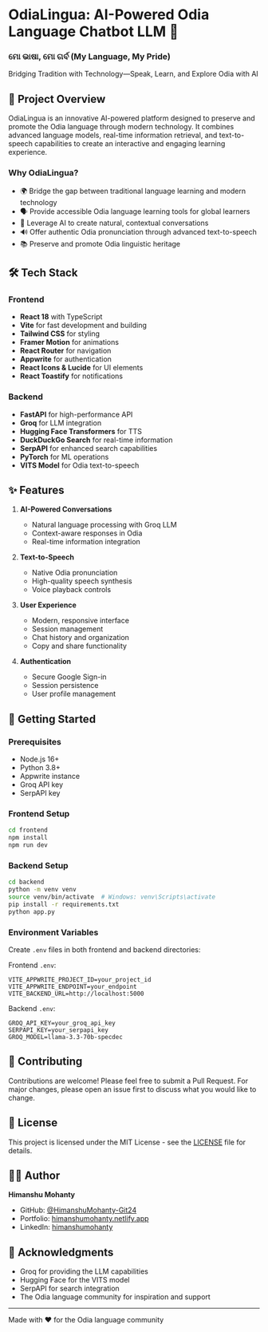 # OdiaLingua: AI-Powered Odia Language Chatbot LLM 🌟

### ମୋ ଭାଷା, ମୋ ଗର୍ବ (My Language, My Pride)

Bridging Tradition with Technology—Speak, Learn, and Explore Odia with AI

## 🎯 Project Overview

OdiaLingua is an innovative AI-powered platform designed to preserve and promote the Odia language through modern technology. It combines advanced language models, real-time information retrieval, and text-to-speech capabilities to create an interactive and engaging learning experience.

### Why OdiaLingua?

- 🌍 Bridge the gap between traditional language learning and modern technology
- 🗣️ Provide accessible Odia language learning tools for global learners
- 🤖 Leverage AI to create natural, contextual conversations
- 🔊 Offer authentic Odia pronunciation through advanced text-to-speech
- 📚 Preserve and promote Odia linguistic heritage

## 🛠️ Tech Stack

### Frontend
- **React 18** with TypeScript
- **Vite** for fast development and building
- **Tailwind CSS** for styling
- **Framer Motion** for animations
- **React Router** for navigation
- **Appwrite** for authentication
- **React Icons & Lucide** for UI elements
- **React Toastify** for notifications

### Backend
- **FastAPI** for high-performance API
- **Groq** for LLM integration
- **Hugging Face Transformers** for TTS
- **DuckDuckGo Search** for real-time information
- **SerpAPI** for enhanced search capabilities
- **PyTorch** for ML operations
- **VITS Model** for Odia text-to-speech

## ✨ Features

1. **AI-Powered Conversations**
   - Natural language processing with Groq LLM
   - Context-aware responses in Odia
   - Real-time information integration

2. **Text-to-Speech**
   - Native Odia pronunciation
   - High-quality speech synthesis
   - Voice playback controls

3. **User Experience**
   - Modern, responsive interface
   - Session management
   - Chat history and organization
   - Copy and share functionality

4. **Authentication**
   - Secure Google Sign-in
   - Session persistence
   - User profile management

## 🚀 Getting Started

### Prerequisites
- Node.js 16+
- Python 3.8+
- Appwrite instance
- Groq API key
- SerpAPI key

### Frontend Setup
```bash
cd frontend
npm install
npm run dev
```

### Backend Setup
```bash
cd backend
python -m venv venv
source venv/bin/activate  # Windows: venv\Scripts\activate
pip install -r requirements.txt
python app.py
```

### Environment Variables
Create `.env` files in both frontend and backend directories:

Frontend `.env`:
```env
VITE_APPWRITE_PROJECT_ID=your_project_id
VITE_APPWRITE_ENDPOINT=your_endpoint
VITE_BACKEND_URL=http://localhost:5000
```

Backend `.env`:
```env
GROQ_API_KEY=your_groq_api_key
SERPAPI_KEY=your_serpapi_key
GROQ_MODEL=llama-3.3-70b-specdec
```

## 🤝 Contributing

Contributions are welcome! Please feel free to submit a Pull Request. For major changes, please open an issue first to discuss what you would like to change.

## 📝 License

This project is licensed under the MIT License - see the [LICENSE](LICENSE) file for details.

## 👨‍💻 Author

**Himanshu Mohanty**
- GitHub: [@HimanshuMohanty-Git24](https://github.com/HimanshuMohanty-Git24)
- Portfolio: [himanshumohanty.netlify.app](https://himanshumohanty.netlify.app)
- LinkedIn: [himanshumohanty](https://www.linkedin.com/in/himanshumohanty)

## 🙏 Acknowledgments

- Groq for providing the LLM capabilities
- Hugging Face for the VITS model
- SerpAPI for search integration
- The Odia language community for inspiration and support

---

Made with ❤️ for the Odia language community
